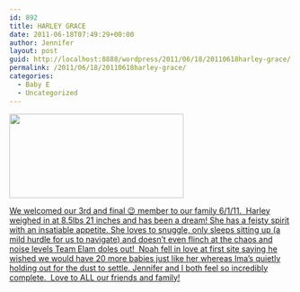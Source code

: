 ```yaml
---
id: 892
title: HARLEY GRACE
date: 2011-06-18T07:49:29+00:00
author: Jennifer
layout: post
guid: http://localhost:8888/wordpress/2011/06/18/20110618harley-grace/
permalink: /2011/06/18/20110618harley-grace/
categories:
  - Baby E
  - Uncategorized
---
```

<a title="HG" rel="attachment wp-att-1009" href="http://static.squarespace.com/static/50db6bb3e4b015296cd43789/50dfa5b1e4b0dc6320e0b5ea/50dfa5efe4b0dc6320e0bd3b/1356834287884/?format=original"><img title="06_2011_06_HarleyGrace_188-Edit" height="150" alt="" width="310" class="alignnone size-thumbnail wp-image-1009" src="http://static.squarespace.com/static/50db6bb3e4b015296cd43789/50dfa5b1e4b0dc6320e0b5ea/50dfa5b3e4b0dc6320e0b82b/1308382538000/?format=original" /></a>
  
[We welcomed our 3rd and final 😉 member to our family 6/1/11.  Harley weighed in at 8.5lbs 21 inches and has been a dream! She has a feisty spirit with an insatiable appetite. She loves to snuggle, only sleeps sitting up (a mild hurdle for us to navigate) and doesn&#8217;t even flinch at the chaos and noise levels Team Elam doles out!  Noah fell in love at first site saying he wished we would have 20 more babies just like her whereas Ima&#8217;s quietly holding out for the dust to settle. Jennifer and I both feel so incredibly complete.  Love to ALL our friends and family!](http://www.flickr.com/photos/jenniferandJennifers_photos/sets/72157627077782870/)